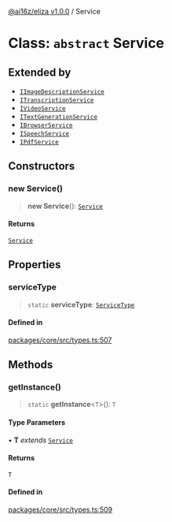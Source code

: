 [@ai16z/eliza v1.0.0](../index.md) / Service

# Class: `abstract` Service

## Extended by

- [`IImageDescriptionService`](../interfaces/IImageDescriptionService.md)
- [`ITranscriptionService`](../interfaces/ITranscriptionService.md)
- [`IVideoService`](../interfaces/IVideoService.md)
- [`ITextGenerationService`](../interfaces/ITextGenerationService.md)
- [`IBrowserService`](../interfaces/IBrowserService.md)
- [`ISpeechService`](../interfaces/ISpeechService.md)
- [`IPdfService`](../interfaces/IPdfService.md)

## Constructors

### new Service()

> **new Service**(): [`Service`](Service.md)

#### Returns

[`Service`](Service.md)

## Properties

### serviceType

> `static` **serviceType**: [`ServiceType`](../enumerations/ServiceType.md)

#### Defined in

[packages/core/src/types.ts:507](https://github.com/ai16z/eliza/blob/main/packages/core/src/types.ts#L507)

## Methods

### getInstance()

> `static` **getInstance**\<`T`\>(): `T`

#### Type Parameters

• **T** _extends_ [`Service`](Service.md)

#### Returns

`T`

#### Defined in

[packages/core/src/types.ts:509](https://github.com/ai16z/eliza/blob/main/packages/core/src/types.ts#L509)
